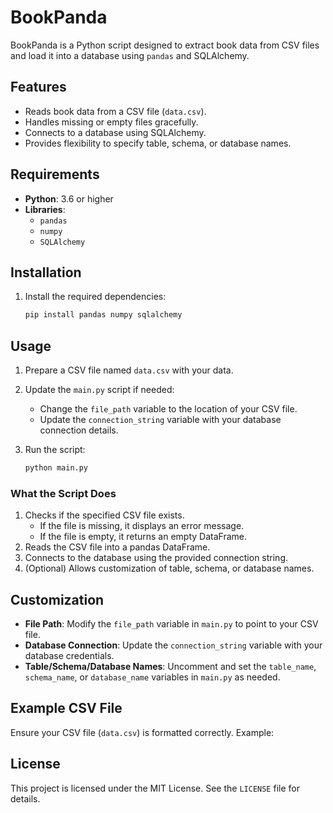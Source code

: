# BookPanda

BookPanda is a Python script designed to extract book data from CSV files and load it into a database using `pandas` and SQLAlchemy.

## Features

- Reads book data from a CSV file (`data.csv`).
- Handles missing or empty files gracefully.
- Connects to a database using SQLAlchemy.
- Provides flexibility to specify table, schema, or database names.

## Requirements

- **Python**: 3.6 or higher
- **Libraries**:
  - `pandas`
  - `numpy`
  - `SQLAlchemy`

## Installation

1. Install the required dependencies:
   ```bash
   pip install pandas numpy sqlalchemy
   ```

## Usage

1. Prepare a CSV file named `data.csv` with your data.

2. Update the `main.py` script if needed:
   - Change the `file_path` variable to the location of your CSV file.
   - Update the `connection_string` variable with your database connection details.

3. Run the script:
   ```bash
   python main.py
   ```

### What the Script Does

1. Checks if the specified CSV file exists.
   - If the file is missing, it displays an error message.
   - If the file is empty, it returns an empty DataFrame.
2. Reads the CSV file into a pandas DataFrame.
3. Connects to the database using the provided connection string.
4. (Optional) Allows customization of table, schema, or database names.

## Customization

- **File Path**: Modify the `file_path` variable in `main.py` to point to your CSV file.
- **Database Connection**: Update the `connection_string` variable with your database credentials.
- **Table/Schema/Database Names**: Uncomment and set the `table_name`, `schema_name`, or `database_name` variables in `main.py` as needed.

## Example CSV File

Ensure your CSV file (`data.csv`) is formatted correctly. Example:

## License

This project is licensed under the MIT License. See the `LICENSE` file for details.